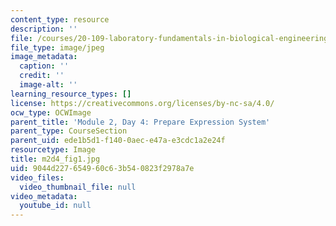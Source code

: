 ```yaml
---
content_type: resource
description: ''
file: /courses/20-109-laboratory-fundamentals-in-biological-engineering-spring-2010/9044d227654960c63b540823f2978a7e_m2d4_fig1.jpg
file_type: image/jpeg
image_metadata:
  caption: ''
  credit: ''
  image-alt: ''
learning_resource_types: []
license: https://creativecommons.org/licenses/by-nc-sa/4.0/
ocw_type: OCWImage
parent_title: 'Module 2, Day 4: Prepare Expression System'
parent_type: CourseSection
parent_uid: ede1b5d1-f140-0aec-e47a-e3cdc1a2e24f
resourcetype: Image
title: m2d4_fig1.jpg
uid: 9044d227-6549-60c6-3b54-0823f2978a7e
video_files:
  video_thumbnail_file: null
video_metadata:
  youtube_id: null
---
```

